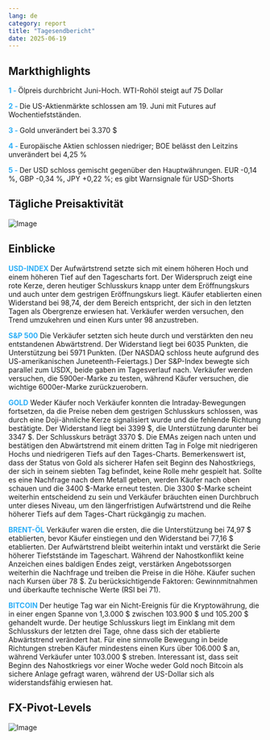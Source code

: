 ```yaml
---
lang: de
category: report
title: "Tagesendbericht"
date: 2025-06-19
---
```



<h2>Markthighlights</h2>
<strong style="color: #2caef7;">1 - </strong> Ölpreis durchbricht Juni-Hoch. WTI-Rohöl steigt auf 75 Dollar

<strong style="color: #2caef7;">2 - </strong> Die US-Aktienmärkte schlossen am 19. Juni mit Futures auf Wochentiefstständen.


<strong style="color: #2caef7;">3 - </strong> Gold unverändert bei 3.370 $


<strong style="color: #2caef7;">4 - </strong> Europäische Aktien schlossen niedriger; BOE belässt den Leitzins unverändert bei 4,25 %

<strong style="color: #2caef7;">5 - </strong> Der USD schloss gemischt gegenüber den Hauptwährungen. EUR -0,14 %, GBP -0,34 %, JPY +0,22 %; es gibt Warnsignale für USD-Shorts



<h2>Tägliche Preisaktivität</h2>
<img src="https://markleighedu.github.io/img/Jun-2025/19-Jun-2025/price.jpg" alt="Image"/>

<h2>Einblicke</h2>
<strong style="color: #2caef7;">USD-INDEX</strong> Der Aufwärtstrend setzte sich mit einem höheren Hoch und einem höheren Tief auf den Tagescharts fort. Der Widerspruch zeigt eine rote Kerze, deren heutiger Schlusskurs knapp unter dem Eröffnungskurs und auch unter dem gestrigen Eröffnungskurs liegt. Käufer etablierten einen Widerstand bei 98,74, der dem Bereich entspricht, der sich in den letzten Tagen als Obergrenze erwiesen hat. Verkäufer werden versuchen, den Trend umzukehren und einen Kurs unter 98 anzustreben.

<strong style="color: #2caef7;">S&P 500</strong> Die Verkäufer setzten sich heute durch und verstärkten den neu entstandenen Abwärtstrend. Der Widerstand liegt bei 6035 Punkten, die Unterstützung bei 5971 Punkten. (Der NASDAQ schloss heute aufgrund des US-amerikanischen Juneteenth-Feiertags.) Der S&P-Index bewegte sich parallel zum USDX, beide gaben im Tagesverlauf nach. Verkäufer werden versuchen, die 5900er-Marke zu testen, während Käufer versuchen, die wichtige 6000er-Marke zurückzuerobern.

<strong style="color: #2caef7;">GOLD</strong> Weder Käufer noch Verkäufer konnten die Intraday-Bewegungen fortsetzen, da die Preise neben dem gestrigen Schlusskurs schlossen, was durch eine Doji-ähnliche Kerze signalisiert wurde und die fehlende Richtung bestätigte. Der Widerstand liegt bei 3399 $, die Unterstützung darunter bei 3347 $. Der Schlusskurs beträgt 3370 $. Die EMAs zeigen nach unten und bestätigen den Abwärtstrend mit einem dritten Tag in Folge mit niedrigeren Hochs und niedrigeren Tiefs auf den Tages-Charts. Bemerkenswert ist, dass der Status von Gold als sicherer Hafen seit Beginn des Nahostkriegs, der sich in seinem siebten Tag befindet, keine Rolle mehr gespielt hat. Sollte es eine Nachfrage nach dem Metall geben, werden Käufer nach oben schauen und die 3400 $-Marke erneut testen. Die 3300 $-Marke scheint weiterhin entscheidend zu sein und Verkäufer bräuchten einen Durchbruch unter dieses Niveau, um den längerfristigen Aufwärtstrend und die Reihe höherer Tiefs auf dem Tages-Chart rückgängig zu machen.

<strong style="color: #2caef7;">BRENT-ÖL</strong> Verkäufer waren die ersten, die die Unterstützung bei 74,97 $ etablierten, bevor Käufer einstiegen und den Widerstand bei 77,16 $ etablierten. Der Aufwärtstrend bleibt weiterhin intakt und verstärkt die Serie höherer Tiefststände im Tageschart. Während der Nahostkonflikt keine Anzeichen eines baldigen Endes zeigt, verstärken Angebotssorgen weiterhin die Nachfrage und treiben die Preise in die Höhe. Käufer suchen nach Kursen über 78 $. Zu berücksichtigende Faktoren: Gewinnmitnahmen und überkaufte technische Werte (RSI bei 71).

<strong style="color: #2caef7;">BITCOIN</strong> Der heutige Tag war ein Nicht-Ereignis für die Kryptowährung, die in einer engen Spanne von 1,3.000 $ zwischen 103.900 $ und 105.200 $ gehandelt wurde. Der heutige Schlusskurs liegt im Einklang mit dem Schlusskurs der letzten drei Tage, ohne dass sich der etablierte Abwärtstrend verändert hat. Für eine sinnvolle Bewegung in beide Richtungen streben Käufer mindestens einen Kurs über 106.000 $ an, während Verkäufer unter 103.000 $ streben. Interessant ist, dass seit Beginn des Nahostkriegs vor einer Woche weder Gold noch Bitcoin als sichere Anlage gefragt waren, während der US-Dollar sich als widerstandsfähig erwiesen hat.



<h2>FX-Pivot-Levels</h2>
<img src="https://markleighedu.github.io/img/Jun-2025/19-Jun-2025/pivot.jpg" alt="Image"/>